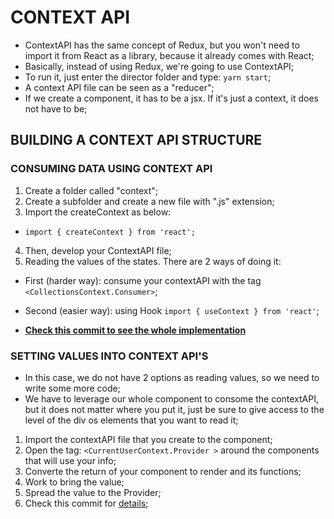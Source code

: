 # CONTEXT API

- ContextAPI has the same concept of Redux, but you won't need to import it from React as a library, because it already comes with React;
- Basically, instead of using Redux, we're going to use ContextAPI;
- To run it, just enter the director folder and type: ``yarn start``;
- A context API file can be seen as a "reducer";
- If we create a component, it has to be a jsx. If it's just a context, it does not have to be;

## BUILDING A CONTEXT API STRUCTURE
### CONSUMING DATA USING CONTEXT API
1. Create a folder called "context";
2. Create a subfolder and create a new file with ".js" extension;
3. Import the createContext as below:
- ``import { createContext } from 'react';``
4. Then, develop your ContextAPI file;
5. Reading the values of the states. There are 2 ways of doing it:
- First (harder way): consume your contextAPI with the tag ``<CollectionsContext.Consumer>``;
- Second (easier way): using Hook ``import { useContext } from 'react'``;

- <b>[Check this commit to see the whole implementation](https://github.com/jvlessa/React--Zero-To-Mastery/commit/6963ff96c38a368e257d81deaa2891d4eed27622)</b>

### SETTING VALUES INTO CONTEXT API'S
- In this case, we do not have 2 options as reading values, so we need to write some more code;
- We have to leverage our whole component to consome the contextAPI, but it does not matter where you put it, just be sure to give access to the level of the div os elements that you want to read it;
1. Import the contextAPI file that you create to the component;
2. Open the tag: ``<CurrentUserContext.Provider >`` around the components that will use your info;
3. Converte the return of your component to render and its functions;
4. Work to bring the value;
5. Spread the value to the Provider;
6. Check this commit for [details](https://github.com/jvlessa/React--Zero-To-Mastery/commit/57eb647b4cf14427fb8ad5c41c218712e5e6ecc8);